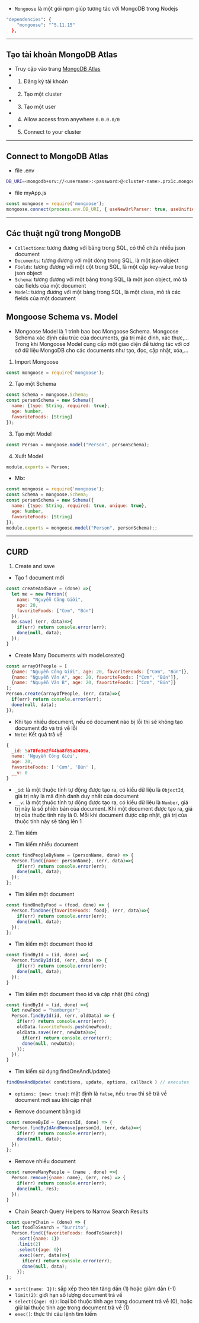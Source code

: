 - `Mongoose` là một gói npm giúp tương tác với MongoDB trong Nodejs
```sh
"dependencies": {
    "mongoose": "^5.11.15"
  },
```
---
## Tạo tài khoản MongoDB Atlas
- Truy cập vào trang [MongoDB Atlas](https://www.mongodb.com/cloud/atlas)
- 1. Đăng ký tài khoản
- 2. Tạo một cluster
- 3. Tạo một user
- 4. Allow access from anywhere `0.0.0.0/0`
- 5. Connect to your cluster
---
## Connect to MongoDB Atlas 
- file .env
```sh
DB_URI=<mongodb+srv://<username>:<password>@<cluster-name>.prx1c.mongodb.net/<db-name>?retryWrites=true&w=majority>
```
- file myApp.js
```js
const mongoose = require('mongoose');
mongoose.connect(process.env.DB_URI, { useNewUrlParser: true, useUnifiedTopology: true });
```
---
## Các thuật ngữ trong MongoDB
- `Collections`: tương đương với bảng trong SQL, có thể chứa nhiều json document
- `Documents`: tương đương với một dòng trong SQL, là một json object
- `Fields`: tương đương với một cột trong SQL, là một cặp key-value trong json object
- `Schema`: tương đương với một bảng trong SQL, là một json object, mô tả các fields của một document
- `Model`: tương đương với một bảng trong SQL, là một class, mô tả các fields của một document
## Mongoose Schema vs. Model
- Mongoose Model là 1 trình bao bọc Mongoose Schema. Mongoose Schema xác định cấu trúc của documents, giá trị mặc đinh, xác thực,... Trong khi Mongoose Model cung cấp một giao diện để tương tác với cơ sở dữ liệu MongoDB cho các documents như tạo, đọc, cập nhật, xóa,...
1. Import Mongoose
```js
const mongoose = require('mongoose');
```
2. Tạo một Schema
```js
const Schema = mongoose.Schema;
const personSchema = new Schema({
  name: {type: String, required: true},
  age: Number,
  favoriteFoods: [String]
});
```
3. Tạo một Model
```js
const Person = mongoose.model("Person", personSchema);
```
4. Xuất Model
```js
module.exports = Person;
```
- Mix:
```js
const mongoose = require('mongoose');
const Schema = mongoose.Schema;
const personSchema = new Schema({
  name: {type: String, required: true, unique: true},
  age: Number,
  favoriteFoods: [String]
});
module.exports = mongoose.model("Person", personSchema);;
```
---
## CURD
1. Create and save
- Tạo 1 document mới
```js
const createAndSave = (done) =>{
  let me = new Person({
    name: "Nguyễn Công Giới",
    age: 20,
    favoriteFoods: ["Cơm", "Bún"]
  });
  me.save( (err, data)=>{
    if(err) return console.error(err);
    done(null, data);
  });
}
```
- Create Many Documents with model.create()
```js
const arrayOfPeople = [
  {name: "Nguyễn Công Giới", age: 20, favoriteFoods: ["Cơm", "Bún"]},
  {name: "Nguyễn Văn A", age: 20, favoriteFoods: ["Cơm", "Bún"]},
  {name: "Nguyễn Văn B", age: 20, favoriteFoods: ["Cơm", "Bún"]}
];
Person.create(arrayOfPeople, (err, data)=>{
  if(err) return console.error(err);
  done(null, data);
});
```
- Khi tạo nhiều document, nếu có document nào bị lỗi thì sẽ không tạo document đó và trả về lỗi
- `Note`: Kết quả trả về
```js
{ 
  _id: 5a78fe3e2f44ba8f85a2409a,
  name: 'Nguyễn Công Giới',
  age: 20,
  favoriteFoods: [ 'Cơm', 'Bún' ],
  __v: 0
}
```
- `_id`: là một thuộc tính tự động được tạo ra, có kiểu dữ liệu là `ObjectId`, giá trị này là mã định danh duy nhất của document
- `__v`: là một thuộc tính tự động được tạo ra, có kiểu dữ liệu là `Number`, giá trị này là số phiên bản của document. Khi một document được tạo ra, giá trị của thuộc tính này là 0. Mỗi khi document được cập nhật, giá trị của thuộc tính này sẽ tăng lên 1

2. Tìm kiếm
- Tìm kiếm nhiều document
```js
const findPeopleByName = (personName, done) => {
  Person.find({name: personName}, (err, data)=>{
    if(err) return console.error(err);
    done(null, data);
  });
};
```

- Tìm kiếm một document
```js
const findOneByFood = (food, done) => {
  Person.findOne({favoriteFoods: food}, (err, data)=>{
    if(err) return console.error(err);
    done(null, data);
  });
};
```

- Tìm kiếm một document theo id
```js
const findById = (id, done) =>{
  Person.findById(id, (err, data) => {
    if(err) return console.error(err);
    done(null, data);
  });
}
```

- Tìm kiếm một document theo id và cập nhật (thủ công)
```js
const findById = (id, done) =>{
  let newFood = "hamburger";
  Person.findById(id, (err, oldData) => {
    if(err) return console.error(err);
    oldData.favoriteFoods.push(newFood);
    oldData.save((err, newData)=>{
      if(err) return console.error(err);
      done(null, newData);
    });
  });
}
```

- Tìm kiếm sử dụng findOneAndUpdate()
```js
findOneAndUpdate( conditions, update, options, callback ) // executes
```
- `options: {new: true}`: mặt định là `false`, nếu `true` thì sẽ trả về document mới sau khi cập nhật

- Remove document bằng id
```js
const removeById = (personId, done) => {
  Person.findByIdAndRemove(personId, (err, data)=>{
    if(err) return console.error(err);
    done(null, data);
  });
};
```
- Remove nhiều document
```js
const removeManyPeople = (name , done) =>{
  Person.remove({name: name}, (err, res) => {
    if(err) return console.error(err);
    done(null, res);
  });
}
```
- Chain Search Query Helpers to Narrow Search Results
```js
const queryChain = (done) => {
  let foodToSearch = "burrito";
  Person.find({favoriteFoods: foodToSearch})
    .sort({name: 1})
    .limit(2)
    .select({age: 0})
    .exec((err, data)=>{
      if(err) return console.error(err);
      done(null, data);
    });
};
```
- `sort({name: 1})`: sắp xếp theo tên tăng dần (1) hoặc giảm dần (-1)
- `limit(2)`: giới hạn số lượng document trả về
- `select({age: 0})`: loại bỏ thuộc tính age trong document trả về (0), hoặc giữ lại thuộc tính age trong document trả về (1)
- `exec()`: thực thi câu lệnh tìm kiếm